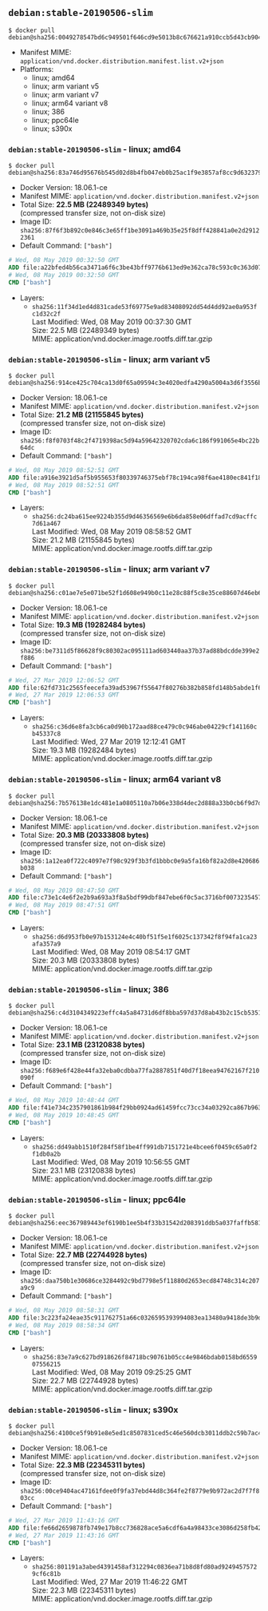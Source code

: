 ## `debian:stable-20190506-slim`

```console
$ docker pull debian@sha256:0049278547bd6c949501f646cd9e5013b8c676621a910ccb5d43cb9043671e49
```

-	Manifest MIME: `application/vnd.docker.distribution.manifest.list.v2+json`
-	Platforms:
	-	linux; amd64
	-	linux; arm variant v5
	-	linux; arm variant v7
	-	linux; arm64 variant v8
	-	linux; 386
	-	linux; ppc64le
	-	linux; s390x

### `debian:stable-20190506-slim` - linux; amd64

```console
$ docker pull debian@sha256:83a746d95676b545d02d8b4fb047eb0b25ac1f9e3857af8cc9d632379e5993ea
```

-	Docker Version: 18.06.1-ce
-	Manifest MIME: `application/vnd.docker.distribution.manifest.v2+json`
-	Total Size: **22.5 MB (22489349 bytes)**  
	(compressed transfer size, not on-disk size)
-	Image ID: `sha256:87f6f3b892c0e846c3e65ff1be3091a469b35e25f8dff428841a0e2d29122361`
-	Default Command: `["bash"]`

```dockerfile
# Wed, 08 May 2019 00:32:50 GMT
ADD file:a22bfed4b56ca3471a6f6c3be43bff9776b613ed9e362ca78c593c0c363d07a0 in / 
# Wed, 08 May 2019 00:32:50 GMT
CMD ["bash"]
```

-	Layers:
	-	`sha256:11f34d1ed4d831cade53f69775e9ad83408092dd54d4dd92ae0a953fc1d32c2f`  
		Last Modified: Wed, 08 May 2019 00:37:30 GMT  
		Size: 22.5 MB (22489349 bytes)  
		MIME: application/vnd.docker.image.rootfs.diff.tar.gzip

### `debian:stable-20190506-slim` - linux; arm variant v5

```console
$ docker pull debian@sha256:914ce425c704ca13d0f65a09594c3e4020edfa4290a5004a3d6f3556b6980f6d
```

-	Docker Version: 18.06.1-ce
-	Manifest MIME: `application/vnd.docker.distribution.manifest.v2+json`
-	Total Size: **21.2 MB (21155845 bytes)**  
	(compressed transfer size, not on-disk size)
-	Image ID: `sha256:f8f0703f48c2f4719398ac5d94a59642320702cda6c186f991065e4bc22b64dc`
-	Default Command: `["bash"]`

```dockerfile
# Wed, 08 May 2019 08:52:51 GMT
ADD file:a916e3921d5af5b955653f80339746375ebf78c194ca98f6ae4180ec841f18e9 in / 
# Wed, 08 May 2019 08:52:51 GMT
CMD ["bash"]
```

-	Layers:
	-	`sha256:dc24ba615ee9224b355d9d46356569e6b6da858e06dffad7cd9acffc7d61a467`  
		Last Modified: Wed, 08 May 2019 08:58:52 GMT  
		Size: 21.2 MB (21155845 bytes)  
		MIME: application/vnd.docker.image.rootfs.diff.tar.gzip

### `debian:stable-20190506-slim` - linux; arm variant v7

```console
$ docker pull debian@sha256:c01ae7e5e071be52f1d608e949b0c11e28c88f5c8e35ce88607d46eb68f8756b
```

-	Docker Version: 18.06.1-ce
-	Manifest MIME: `application/vnd.docker.distribution.manifest.v2+json`
-	Total Size: **19.3 MB (19282484 bytes)**  
	(compressed transfer size, not on-disk size)
-	Image ID: `sha256:be7311d5f86628f9c80302ac095111ad603440aa37b37ad88bdcdde399e2f886`
-	Default Command: `["bash"]`

```dockerfile
# Wed, 27 Mar 2019 12:06:52 GMT
ADD file:62fd731c2565feecefa39ad53967f55647f80276b382b858fd148b5abde1f61f in / 
# Wed, 27 Mar 2019 12:06:53 GMT
CMD ["bash"]
```

-	Layers:
	-	`sha256:c36d6e8fa3cb6ca0d90b172aad88ce479c0c946abe04229cf141160cb45337c8`  
		Last Modified: Wed, 27 Mar 2019 12:12:41 GMT  
		Size: 19.3 MB (19282484 bytes)  
		MIME: application/vnd.docker.image.rootfs.diff.tar.gzip

### `debian:stable-20190506-slim` - linux; arm64 variant v8

```console
$ docker pull debian@sha256:7b576138e1dc481e1a0805110a7b06e338d4dec2d888a33b0cb6f9d7d8d15ff4
```

-	Docker Version: 18.06.1-ce
-	Manifest MIME: `application/vnd.docker.distribution.manifest.v2+json`
-	Total Size: **20.3 MB (20333808 bytes)**  
	(compressed transfer size, not on-disk size)
-	Image ID: `sha256:1a12ea0f722c4097e7f98c929f3b3fd1bbbc0e9a5fa16bf82a2d8e420686b038`
-	Default Command: `["bash"]`

```dockerfile
# Wed, 08 May 2019 08:47:50 GMT
ADD file:c73e1c4e6f2e2b9a693a3f8a5bdf99dbf847ebe6f0c5ac3716bf00732354575a in / 
# Wed, 08 May 2019 08:47:51 GMT
CMD ["bash"]
```

-	Layers:
	-	`sha256:d6d953fb0e97b153124e4c40bf51f5e1f6025c137342f8f94fa1ca23afa357a9`  
		Last Modified: Wed, 08 May 2019 08:54:17 GMT  
		Size: 20.3 MB (20333808 bytes)  
		MIME: application/vnd.docker.image.rootfs.diff.tar.gzip

### `debian:stable-20190506-slim` - linux; 386

```console
$ docker pull debian@sha256:c4d3104349223effc4a5a84731d6df8bba597d37d8ab43b2c15cb535185560e5
```

-	Docker Version: 18.06.1-ce
-	Manifest MIME: `application/vnd.docker.distribution.manifest.v2+json`
-	Total Size: **23.1 MB (23120838 bytes)**  
	(compressed transfer size, not on-disk size)
-	Image ID: `sha256:f689e6f428e44fa32eba0cdbba77fa2887851f40d7f18eea94762167f210090f`
-	Default Command: `["bash"]`

```dockerfile
# Wed, 08 May 2019 10:48:44 GMT
ADD file:f41e734c2357901861b984f29bb0924ad61459fcc73cc34a03292ca867b963d4 in / 
# Wed, 08 May 2019 10:48:45 GMT
CMD ["bash"]
```

-	Layers:
	-	`sha256:dd49abb1510f284f58f1be4ff991db7151721e4bcee6f0459c65a0f2f1db0a2b`  
		Last Modified: Wed, 08 May 2019 10:56:55 GMT  
		Size: 23.1 MB (23120838 bytes)  
		MIME: application/vnd.docker.image.rootfs.diff.tar.gzip

### `debian:stable-20190506-slim` - linux; ppc64le

```console
$ docker pull debian@sha256:eec367989443ef6190b1ee5b4f33b31542d208391ddb5a037faffb581da7f87b
```

-	Docker Version: 18.06.1-ce
-	Manifest MIME: `application/vnd.docker.distribution.manifest.v2+json`
-	Total Size: **22.7 MB (22744928 bytes)**  
	(compressed transfer size, not on-disk size)
-	Image ID: `sha256:daa750b1e30686ce3284492c9bd7798e5f11880d2653ecd84748c314c207a9c9`
-	Default Command: `["bash"]`

```dockerfile
# Wed, 08 May 2019 08:58:31 GMT
ADD file:3c223fa24eae35c911762751a66c0326595393994083ea13480a9418de3b9d6a in / 
# Wed, 08 May 2019 08:58:34 GMT
CMD ["bash"]
```

-	Layers:
	-	`sha256:83e7a9c627bd918626f84718bc90761b05cc4e9846bdab0158bd655907556215`  
		Last Modified: Wed, 08 May 2019 09:25:25 GMT  
		Size: 22.7 MB (22744928 bytes)  
		MIME: application/vnd.docker.image.rootfs.diff.tar.gzip

### `debian:stable-20190506-slim` - linux; s390x

```console
$ docker pull debian@sha256:4100ce5f9b91e8e5ed1c8507831ced5c46e560dcb3011ddb2c59b7ac4ef4f160
```

-	Docker Version: 18.06.1-ce
-	Manifest MIME: `application/vnd.docker.distribution.manifest.v2+json`
-	Total Size: **22.3 MB (22345311 bytes)**  
	(compressed transfer size, not on-disk size)
-	Image ID: `sha256:00ce9404ac47161fdee0f9fa37ebd44d8c364fe2f8779e9b972ac2d7f7f803cc`
-	Default Command: `["bash"]`

```dockerfile
# Wed, 27 Mar 2019 11:43:16 GMT
ADD file:fe66d2659878fb749e17b8cc736828ace5a6cdf6a4a98433ce3086d258fb4278 in / 
# Wed, 27 Mar 2019 11:43:16 GMT
CMD ["bash"]
```

-	Layers:
	-	`sha256:801191a3abed4391458af312294c0836ea71b8d8fd80ad92494575729cf6c81b`  
		Last Modified: Wed, 27 Mar 2019 11:46:22 GMT  
		Size: 22.3 MB (22345311 bytes)  
		MIME: application/vnd.docker.image.rootfs.diff.tar.gzip
